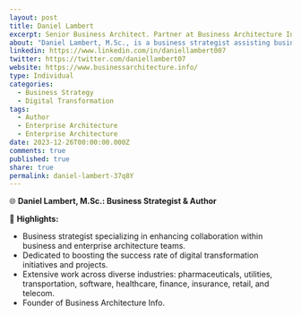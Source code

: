 ```yaml
---
layout: post
title: Daniel Lambert
excerpt: Senior Business Architect. Partner at Business Architecture Info
about: "Daniel Lambert, M.Sc., is a business strategist assisting business and enterprise architecture teams in collaborating better with the entire planning ecosystem of their firm and increasing the success rate of their organization's digital transformation initiatives and projects."
linkedin: https://www.linkedin.com/in/daniellambert007
twitter: https://twitter.com/daniellambert07
website: https://www.businessarchitecture.info/
type: Individual
categories:
  - Business Strategy
  - Digital Transformation
tags:
  - Author
  - Enterprise Architecture
  - Enterprise Architecture
date: 2023-12-26T00:00:00.000Z
comments: true
published: true
share: true
permalink: daniel-lambert-37q8Y
---
```

🌐 **Daniel Lambert, M.Sc.: Business Strategist & Author**

🚀 **Highlights:**
- Business strategist specializing in enhancing collaboration within business and enterprise architecture teams.
- Dedicated to boosting the success rate of digital transformation initiatives and projects.
- Extensive work across diverse industries: pharmaceuticals, utilities, transportation, software, healthcare, finance, insurance, retail, and telecom.
- Founder of Business Architecture Info.


